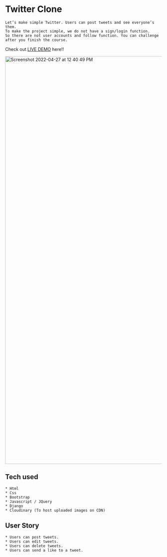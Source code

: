 # Twitter Clone
```
Let’s make simple Twitter. Users can post tweets and see everyone’s them.
To make the project simple, we do not have a sign/login function.
So there are not user accounts and follow function. You can challenge after you finish the course.
```
Check out [LIVE DEMO](https://franklin-twitter.herokuapp.com/) here!!

<img width="1307" alt="Screenshot 2022-04-27 at 12 40 49 PM" src="https://user-images.githubusercontent.com/91930170/165473745-849799bd-d151-4c9b-91e2-daf0c540a543.png">

## Tech used
```
* Html
* Css
* Bootstrap
* Javascript / JQuery
* Django
* Cloudinary (To host uploaded images on CDN)
```
## User Story
```
* Users can post tweets.
* Users can edit tweets.
* Users can delete tweets.
* Users can send a like to a tweet.
```
